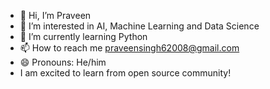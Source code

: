 - 👋 Hi, I’m Praveen
- 👀 I’m interested in AI, Machine Learning and Data Science
- 🌱 I’m currently learning Python 
- 📫 How to reach me praveensingh62008@gmail.com
- 😄 Pronouns: He/him 
- I am excited to learn from open source community!
<!---I am excited to learn from open source communit
Praveen0008-Singh/Praveen0008-Singh is a ✨ special ✨ repository because its `README.md` (this file) appears on your GitHub profile.
You can click the Preview link to take a look at your changes.
--->
